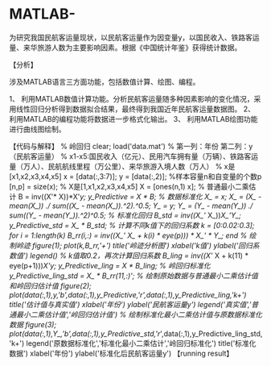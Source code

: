 # MATLAB-
为研究我国民航客运量现状，以民航客运量作为因变量y，以国民收入、铁路客运量、来华旅游人数为主要影响因素。根据《中国统计年鉴》获得统计数据。

【分析】

涉及MATLAB语言三方面功能，包括数值计算、绘图、编程。

1、 利用MATLAB数值计算功能。分析民航客运量随多种因素影响的变化情况，采用线性回归分析得到数据拟合结果，最终得到我国近年民航客运量数据图。
2、 利用MATLAB的编程功能将数据进一步格式化输出。
3、 利用MATLAB绘图功能进行曲线图绘制。

【代码与解释】
% 岭回归
clear;
load('data.mat')
% 第一列：年份    第二列：y（民航客运量）
% x1-x5:国民收入（亿元）、民用汽车拥有量（万辆）、铁路客运量（万人）、民航航线里程（万公里）、来华旅游入境人数（万人）
% x是[x1,x2,x3,x4,x5] 
x = [data(:,3:7)];
y = [data(:,2)];
%样本容量n和自变量的个数p
[n,p] = size(x);
% X是[1,x1,x2,x3,x4,x5]
X = [ones(n,1) x];
% 普通最小二乘估计
B = inv((X'* X))*X'*y;
y_Predictive = X * B;
% 数据标准化
X_ = x;
X_ = (X_ - mean(X_)) ./ sum((X_ - mean(X_)).^2).^0.5;
Y_ = y;
Y_ = (Y_ - mean(Y_)) ./ sum((Y_ - mean(Y_)).^2)^0.5;
% 标准化回归
B_std = inv((X_'* X_))*X_'*Y_;
y_Predictive_std =  X_ * B_std;
% 计算不同k值下的回归系数
k = [0:0.02:0.3];
for i = 1:length(k)
    B_rr(i,:) = inv((X_'* X_ + k(i) * eye(p))) * X_' * Y_;
end
% 绘制岭迹
figure(1); 
plot(k,B_rr,'+')
title('岭迹分析图')
xlabel('k值')
ylabel('回归系数值')
legend()
% k值取0.2，再次计算回归系数
B_ling = inv((X'* X + k(11) * eye(p+1)))*X'*y;
y_Predictive_ling = X * B_ling;
% 岭回归标准化
y_Predictive_ling_std = X_ * B_rr(11,:)';
% 绘制原始数据与普通最小二乘估计值和岭回归估计值
figure(2); 
plot(data(:,1),y,'b',data(:,1),y_Predictive,'r*',data(:,1),y_Predictive_ling,'k+')
title('估计值与真实值')
xlabel('年份')
ylabel('民航客运量y')
legend('真实值','普通最小二乘估计值','岭回归估计值')
% 绘制标准化最小二乘估计值与原数据标准化数据
figure(3); 
plot(data(:,1),Y_,'b',data(:,1),y_Predictive_std,'r*',data(:,1),y_Predictive_ling_std,'k+')
legend('原数据标准化','标准化最小二乘估计','岭回归标准化')
title('标准化数据')
xlabel('年份')
ylabel('标准化后民航客运量y')
【running result】
